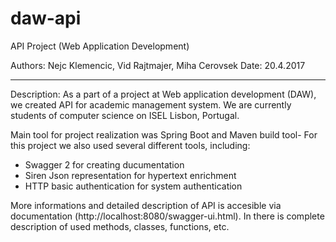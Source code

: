 # daw-api
API Project (Web Application Development)

Authors: Nejc Klemencic, Vid Rajtmajer, Miha Cerovsek
Date: 20.4.2017
_____________________________________________________________________________________________________________

Description: 
As a part of a project at Web application development (DAW), we created API for academic management system. 
We are currently students of computer science on ISEL Lisbon, Portugal.

Main tool for project realization was Spring Boot and Maven build tool-
For this project we also used several different tools, including:
- Swagger 2 for creating ducumentation
- Siren Json representation for hypertext enrichment
- HTTP basic authentication for system authentication

More informations and detailed description of API is accesible via documentation (http://localhost:8080/swagger-ui.html). 
In there is complete description of used methods, classes, functions, etc.


